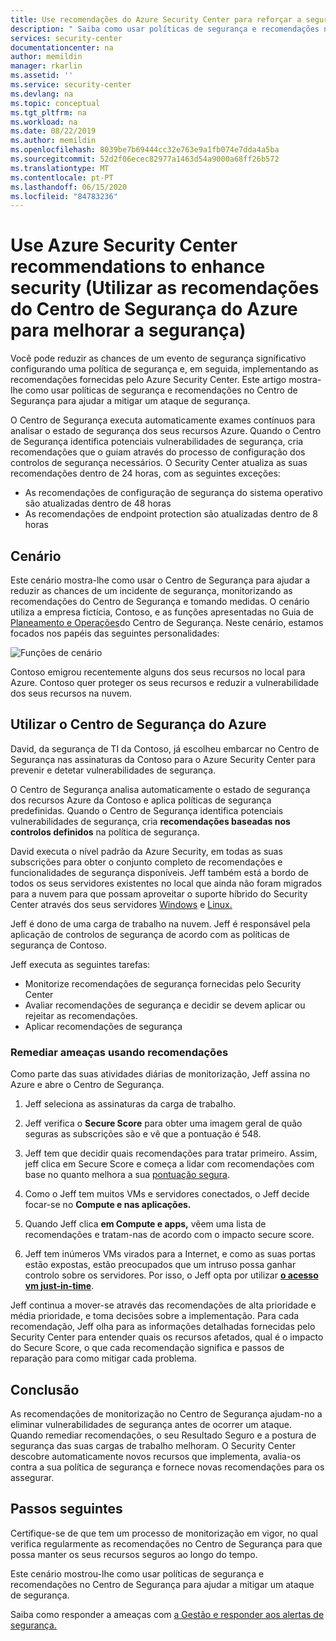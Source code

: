 ```yaml
---
title: Use recomendações do Azure Security Center para reforçar a segurança Microsoft Docs
description: " Saiba como usar políticas de segurança e recomendações no Azure Security Center para ajudar a mitigar um ataque de segurança. "
services: security-center
documentationcenter: na
author: memildin
manager: rkarlin
ms.assetid: ''
ms.service: security-center
ms.devlang: na
ms.topic: conceptual
ms.tgt_pltfrm: na
ms.workload: na
ms.date: 08/22/2019
ms.author: memildin
ms.openlocfilehash: 8039be7b69444cc32e763e9a1fb074e7dda4a5ba
ms.sourcegitcommit: 52d2f06ecec82977a1463d54a9000a68ff26b572
ms.translationtype: MT
ms.contentlocale: pt-PT
ms.lasthandoff: 06/15/2020
ms.locfileid: "84783236"
---
```

# <a name="use-azure-security-center-recommendations-to-enhance-security"></a>Use Azure Security Center recommendations to enhance security (Utilizar as recomendações do Centro de Segurança do Azure para melhorar a segurança)
Você pode reduzir as chances de um evento de segurança significativo configurando uma política de segurança e, em seguida, implementando as recomendações fornecidas pelo Azure Security Center. Este artigo mostra-lhe como usar políticas de segurança e recomendações no Centro de Segurança para ajudar a mitigar um ataque de segurança. 

O Centro de Segurança executa automaticamente exames contínuos para analisar o estado de segurança dos seus recursos Azure. Quando o Centro de Segurança identifica potenciais vulnerabilidades de segurança, cria recomendações que o guiam através do processo de configuração dos controlos de segurança necessários. O Security Center atualiza as suas recomendações dentro de 24 horas, com as seguintes exceções:

- As recomendações de configuração de segurança do sistema operativo são atualizadas dentro de 48 horas
- As recomendações de endpoint protection são atualizadas dentro de 8 horas

## <a name="scenario"></a>Cenário
Este cenário mostra-lhe como usar o Centro de Segurança para ajudar a reduzir as chances de um incidente de segurança, monitorizando as recomendações do Centro de Segurança e tomando medidas. O cenário utiliza a empresa fictícia, Contoso, e as funções apresentadas no Guia de [Planeamento e Operações](security-center-planning-and-operations-guide.md#security-roles-and-access-controls)do Centro de Segurança. Neste cenário, estamos focados nos papéis das seguintes personalidades:

![Funções de cenário](./media/security-center-using-recommendations/scenario-roles.png)

Contoso emigrou recentemente alguns dos seus recursos no local para Azure. Contoso quer proteger os seus recursos e reduzir a vulnerabilidade dos seus recursos na nuvem.

## <a name="use-azure-security-center"></a>Utilizar o Centro de Segurança do Azure
David, da segurança de TI da Contoso, já escolheu embarcar no Centro de Segurança nas assinaturas da Contoso para o Azure Security Center para prevenir e detetar vulnerabilidades de segurança. 

O Centro de Segurança analisa automaticamente o estado de segurança dos recursos Azure da Contoso e aplica políticas de segurança predefinidas. Quando o Centro de Segurança identifica potenciais vulnerabilidades de segurança, cria **recomendações baseadas nos controlos definidos** na política de segurança. 

David executa o nível padrão da Azure Security, em todas as suas subscrições para obter o conjunto completo de recomendações e funcionalidades de segurança disponíveis. Jeff também está a bordo de todos os seus servidores existentes no local que ainda não foram migrados para a nuvem para que possam aproveitar o suporte híbrido do Security Center através dos seus servidores [Windows](quick-onboard-windows-computer.md) e [Linux.](quick-onboard-linux-computer.md)

Jeff é dono de uma carga de trabalho na nuvem. Jeff é responsável pela aplicação de controlos de segurança de acordo com as políticas de segurança de Contoso. 

Jeff executa as seguintes tarefas:

- Monitorize recomendações de segurança fornecidas pelo Security Center
- Avaliar recomendações de segurança e decidir se devem aplicar ou rejeitar as recomendações.
- Aplicar recomendações de segurança

### <a name="remediate-threats-using-recommendations"></a>Remediar ameaças usando recomendações
Como parte das suas atividades diárias de monitorização, Jeff assina no Azure e abre o Centro de Segurança. 

1. Jeff seleciona as assinaturas da carga de trabalho.

2. Jeff verifica o **Secure Score** para obter uma imagem geral de quão seguras as subscrições são e vê que a pontuação é 548.

3. Jeff tem que decidir quais recomendações para tratar primeiro. Assim, jeff clica em Secure Score e começa a lidar com recomendações com base no quanto melhora a sua [pontuação segura](secure-score-security-controls.md).

4. Como o Jeff tem muitos VMs e servidores conectados, o Jeff decide focar-se no **Compute e nas aplicações.**

5. Quando Jeff clica **em Compute e apps,** vêem uma lista de recomendações e tratam-nas de acordo com o impacto secure score.

6. Jeff tem inúmeros VMs virados para a Internet, e como as suas portas estão expostas, estão preocupados que um intruso possa ganhar controlo sobre os servidores. Por isso, o Jeff opta por utilizar [**o acesso vm just-in-time**](security-center-just-in-time.md).

Jeff continua a mover-se através das recomendações de alta prioridade e média prioridade, e toma decisões sobre a implementação. Para cada recomendação, Jeff olha para as informações detalhadas fornecidas pelo Security Center para entender quais os recursos afetados, qual é o impacto do Secure Score, o que cada recomendação significa e passos de reparação para como mitigar cada problema.

## <a name="conclusion"></a>Conclusão
As recomendações de monitorização no Centro de Segurança ajudam-no a eliminar vulnerabilidades de segurança antes de ocorrer um ataque. Quando remediar recomendações, o seu Resultado Seguro e a postura de segurança das suas cargas de trabalho melhoram. O Security Center descobre automaticamente novos recursos que implementa, avalia-os contra a sua política de segurança e fornece novas recomendações para os assegurar.


## <a name="next-steps"></a>Passos seguintes
Certifique-se de que tem um processo de monitorização em vigor, no qual verifica regularmente as recomendações no Centro de Segurança para que possa manter os seus recursos seguros ao longo do tempo.

Este cenário mostrou-lhe como usar políticas de segurança e recomendações no Centro de Segurança para ajudar a mitigar um ataque de segurança.

Saiba como responder a ameaças com [a Gestão e responder aos alertas de segurança.](security-center-managing-and-responding-alerts.md)
